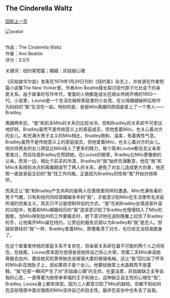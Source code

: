 ## The Cinderella Waltz
[回到上一页](https://boheme13.github.io/Reviews/)  &nbsp;&nbsp;

![avatar](https://cdn.britannica.com/17/187517-050-B8CCBE7D/Ann-Beattie.jpg)
<br>
<br>

作品：The Cinderella Waltz<br>
作者：Ann Beattie<br>
评分：3.0/5<br>

关键词：纽约客短篇；婚姻；灰姑娘心理

《灰姑娘华尔兹》发表在1979年1月29日刊的《纽约客》杂志上，并收录在作者短篇小说集The New Yorker里。作者Ann Beattie擅长探讨现代原子化社会下的亲密关系。由于故事的写作年代，里面的人物都是成长在顺从传统环境的1950一代。小说里，Louise是一个生活在破碎家庭里的小女孩，在父母婚姻破碎后和作为妈妈的“我”生活在一起。特别的是，爸爸Milo离婚的原因是爱上了一个男人——Bradley. 

离婚两年后，“我”和前夫Milo的关系仍比较冰冷，但和Bradley的关系却不可思议地好转。Bradley虽然不是传统意义上的家庭成员，但他爱着Milo，也关心着对方的女儿。和充满大男子主义的Milo相比，Bradley随和、温柔，有着两性气息。Bradley虽然不是传统意义上的家庭成员，但他爱着Milo，也关心着对方的女儿。他对待男友的女儿明显比Milo投入了更多的精力，每个周末Louise都会去父亲家里度过，而往往是Bradley在照顾她。在Louise的眼里，Bradley比Milo更像她的父亲。而另一边，相比于前夫的冷漠，Bradley对“我”始终充满歉意，他在“我”和Milo关系降到冰点的离婚期调节了两人的关系，避免了对女儿造成更大伤害，他还帮一直是家庭主妇的“我”找工作内推。正是因为Bradley的性格“我”开始对他释怀。

而真正让“我”和Bradley产生共鸣的是两人在感情里同样的遭遇。Milo充满有毒的男子气概，只有和他共同经营婚姻多年的“我”，才能意识到Milo在生活里吹毛求疵所谓的完美主义，其实只不过是控制伴侣的方式。“我”在和Bradley友情逐渐升温的过程中，有着和Milo婚姻经历的“我”逐渐意识到了Bradley也慢慢陷入了Milo的圈套。当Milo得到加州的工作要搬走时，她下意识地在送别晚餐上拉住了Bradley的手，让他离开Milo留在纽约，让旁边的服务员错以为Bradley和“我”是恋人。但就和曾经的“我”一样，Bradley爱着Milo，即便看清了对方，也已经无法轻易脱身了。

在这个故事里传统的家庭关系不复存在，但亲密关系却在最不可能的两个人之间存在。在结尾，Louise原本因为觉得爸爸抛弃自己伤心大哭，但第二天Milo承诺她等搬去加州，要给她买机票带她去坐玻璃大厦的玻璃电梯。这让“我”回忆起了怀孕时Milo趴在她肚子上，说如果孩子是个女儿，他要给她穿上水晶鞋而不是童鞋。“我”在那一瞬间产生了对“灰姑娘心理”的无奈。在童话里，灰姑娘缺乏主导自我的心态，一直等着为她带来幸福的王子和骑士。这种缺乏自主性的心理在“我”, Bradley, Louise身上都有体现，因为三人都意识到了Milo的缺陷，但都不知如何在这段情感中面对强势的Milo坚持自己的自主性，最终在妥协中也失去了自我。
